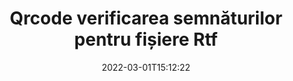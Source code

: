 ---
############################# Static ############################
layout: "auto-gen-signature"
date: 2022-03-01T15:12:22
draft: false
operation: Verify
signaturetype: Qrcode
fileformat: Rtf
productName: .NET
lang: ro
productCode: net
otherformats: pdf doc docx docm dot dotm dotx odt ott rtf xls xlsx xlsm xlsb csv ods ots xltx xltm ppt pptx pps ppsx odp otp potx potm pptm ppsm png jpg bmp gif tiff svg webp wmf
breadcrumb: Put Qrcode signature on Rtf for C#

############################# Head ############################
head_title: "Verificarea semnăturilor Qrcode pentru fișierele Rtf prin C#"
head_description: "Utilizați doar câteva rânduri de cod .NET pentru a verifica documentele Rtf și semnăturile acestora Qrcode."

############################# Header ############################
title: "Qrcode verificarea semnăturilor pentru fișiere Rtf"
description: "API-ul pentru .NET oferă posibilitatea de a verifica semnăturile Qrcode în documentele Rtf. Verificarea semnăturilor electronice din documentele dvs. Rtf poate fi efectuată rapid și ușor."
bg_image: "https://cms.admin.containerize.com/templates/aspose/App_Themes/V3/images/bg/header1.png"
bg_overlay: false
button:
    enable: true

############################# SubMenu ############################
submenu:
    enable: true

    left:
        img_alt: "GroupDocs.Signature for .NET"
        image: "https://cms.admin.containerize.com/templates/groupdocs/images/product-logos/90x90-noborder/groupdocs-signature-net.png"
        product: "GroupDocs.Signature"
        platform: ".NET"



############################# About ############################
about:
    enable: true
    title: "Descoperiți noi funcții API GroupDocs.Signature for .NET"
    content: |
        [GroupDocs.Signature for .NET](https://products.groupdocs.com/signature/net/) API oferă o gamă largă de moduri de a procesa numeroase formate de documente prin utilizarea semnăturilor electronice. Sunt acceptate multe tipuri de semnături digitale precum texte, imagini, certificate digitale, coduri de bare, coduri QR, ștampile sau metadate. Clienții pot adăuga, elimina, edita, valida sau căuta semnături digitale în PDF-uri, documente MS Word, registre de lucru MS Excel, prezentări MS PowerPoint, fișiere Adobe Photoshop și diferite formate de imagine. Sunt disponibile un număr uimitor de funcții și setări suplimentare.
    

############################# Steps ############################
steps:
    enable: true
    title_left: "Cum să validați semnăturile Qrcode în documentul dvs. Rtf"
    content_left: |
        [GroupDocs.Signature for .NET](https://products.groupdocs.com/signature/net/) include funcții utile, cum ar fi verificarea semnăturilor Qrcode plasate în documentele Rtf. Folosiți această oportunitate fără a implementa cod suplimentar.
        
        * În primul rând, instanțiați clasa Signature furnizând ca parametru constructor calea către un document care ar trebui să fie verificat.
        * În al doilea rând, creați un nou obiect VerifyOptions și configurați toate proprietățile necesare.
        * În cele din urmă, invocați metoda Verify a obiectului Signature, trecând instanța VerifyOptions.
        * Apoi procesați rezultatele verificării.

    title_right: "Cerințe de sistem"
    content_right: |
        GroupDocs.Signature for .NET sunt acceptate pe toate platformele și sistemele de operare majore. Înainte de a executa codul de mai jos, vă rugăm să vă asigurați că aveți următoarele cerințe preliminare instalate pe sistemul dumneavoastră.

        * Sisteme de operare: Microsoft Windows, Linux, MacOS
        * Medii de dezvoltare: Microsoft Visual Studio, Xamarin, MonoDevelop
        * Frameworks: .NET Framework, .NET Standard, .NET Core, Mono
        * Descărcați cea mai recentă versiune a GroupDocs.Signature for .NET de la [Nuget](https://www.nuget.org/packages/groupdocs.signature)
         
    code: |
        ```csharp    
                
        // Set up input Rtf file
        string filePath = "input.rtf";

        // Instantiate Signature for input file
        using (GroupDocs.Signature.Signature signature = new GroupDocs.Signature.Signature(filePath))
        {
                //Provide verification options
                QrCodeVerifyOptions options = new QrCodeVerifyOptions()
                {
                    // process only first page
                    PagesSetup = new PagesSetup() { FirstPage = true },
                    AllPages = false,
                    // set up text match type
                    MatchType = TextMatchType.StartsWith,
                    // specify text pattern to search
                    Text = "QrCode text",
                };

                // Verify document signatures
                VerificationResult result = signature.Verify(options);

                //process result
                if (result.IsValid)
                {
                    //..
                }
        }

        ```

############################# Demos ############################
demos:
    enable: true
    title: "Semnează cu Qrcode semnături Demo live"
    content: |
       Adăugați diverse semnături electronice în fișierul Rtf chiar acum, vizitând site-ul web [GroupDocs.Signature App](https://products.groupdocs.app/signature/family).          

############################# More Formats ############################
more_formats:
    enable: true
    title: "Verificați alte semnături Qrcode folosind C#"
    content: |
        "Verificarea semnăturilor electronice plasate în diverse documente. Verificați calitatea semnăturilor în formatele de fișiere populare, așa cum este dezvăluit mai jos."
    format: 
       
       
back_to_top:
    enable: true
---